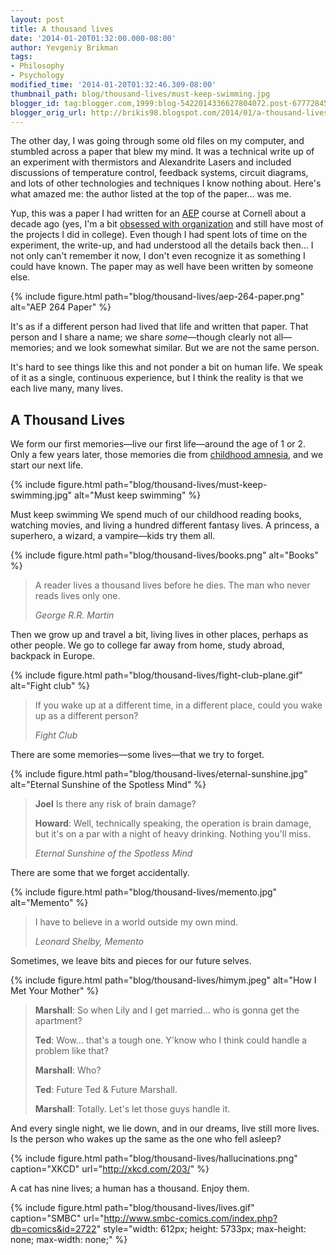 ```yaml
---
layout: post
title: A thousand lives
date: '2014-01-20T01:32:00.000-08:00'
author: Yevgeniy Brikman
tags:
- Philosophy
- Psychology
modified_time: '2014-01-20T01:32:46.309-08:00'
thumbnail_path: blog/thousand-lives/must-keep-swimming.jpg
blogger_id: tag:blogger.com,1999:blog-5422014336627804072.post-6777284577987526229
blogger_orig_url: http://brikis98.blogspot.com/2014/01/a-thousand-lives.html
---
```


The other day, I was going through some old files on my computer, and stumbled 
across a paper that blew my mind. It was a technical write up of an experiment 
with thermistors and Alexandrite Lasers and included discussions of 
temperature control, feedback systems, circuit diagrams, and lots of other 
technologies and techniques I know nothing about. Here's what amazed me: the 
author listed at the top of the paper... was me. 

Yup, this was a paper I had written for an [AEP](http://www.aep.cornell.edu/) 
course at Cornell about a decade ago (yes, I'm a bit [obsessed with 
organization](https://it.badykov.com/writing/2011/07/23/obsessed-with-lists-how-i-organize-my/) 
and still have most of the projects I did in college). Even though I had spent 
lots of time on the experiment, the write-up, and had understood all the 
details back then... I not only can't remember it now, I don't even recognize 
it as something I could have known. The paper may as well have been written by 
someone else. 

{% include figure.html path="blog/thousand-lives/aep-264-paper.png" alt="AEP 264 Paper" %}

It's as if a different person had lived that life and written that paper. That 
person and I share a name; we share *some*&mdash;though clearly not 
all&mdash;memories; and we look somewhat similar. But we are not the same person. 

It's hard to see things like this and not ponder a bit on human life. We speak 
of it as a single, continuous experience, but I think the reality is that we 
each live many, many lives. 

## A Thousand Lives

We form our first memories&mdash;live our first life&mdash;around the age of 1 or 2. 
Only a few years later, those memories die from [childhood 
amnesia](http://en.wikipedia.org/wiki/Childhood_amnesia), and we start our 
next life. 

{% include figure.html path="blog/thousand-lives/must-keep-swimming.jpg" alt="Must keep swimming" %}

Must keep swimming We spend much of our childhood reading books, watching 
movies, and living a hundred different fantasy lives. A princess, a superhero, 
a wizard, a vampire&mdash;kids try them all. 

{% include figure.html path="blog/thousand-lives/books.png" alt="Books" %}

<blockquote>
  <p>
    A reader lives a thousand lives before he dies. The man who never reads 
    lives only one.
  </p>
  <cite>
    George R.R. Martin
  </cite>
</blockquote>

Then we grow up and travel a bit, living lives in other places, perhaps as 
other people. We go to college far away from home, study abroad, backpack in 
Europe. 

{% include figure.html path="blog/thousand-lives/fight-club-plane.gif" alt="Fight club" %}

<blockquote>
  <p>
    If you wake up at a different time, in a different place, could you wake up 
    as a different person?
  </p>
  <cite>Fight Club</cite>
</blockquote>

There are some memories&mdash;some lives&mdash;that we try to forget. 

{% include figure.html path="blog/thousand-lives/eternal-sunshine.jpg" alt="Eternal Sunshine of the Spotless Mind" %}

<blockquote>
  <p>
    <strong>Joel</strong> Is there any risk of brain damage?
  </p>
  <p>
    <strong>Howard</strong>: Well, technically speaking, the operation is brain damage, but 
    it's on a par with a night of heavy drinking. Nothing you'll miss. 
  </p>
  <cite>Eternal Sunshine of the Spotless Mind</cite>
</blockquote>

There are some that we forget accidentally. 

{% include figure.html path="blog/thousand-lives/memento.jpg" alt="Memento" %}

<blockquote>
  <p>I have to believe in a world outside my own mind.</p>
  <cite>Leonard Shelby, Memento</cite>
</blockquote>

Sometimes, we leave bits and pieces for our future selves. 

{% include figure.html path="blog/thousand-lives/himym.jpeg" alt="How I Met Your Mother" %}

<blockquote>
  <p><strong>Marshall</strong>: So when Lily and I get married... who is gonna get the apartment?</p>
  <p><strong>Ted</strong>: Wow... that's a tough one. Y'know who I think could handle a problem like that?</p>
  <p><strong>Marshall</strong>: Who?</p>
  <p><strong>Ted</strong>: Future Ted &amp; Future Marshall.</p>
  <p><strong>Marshall</strong>: Totally. Let's let those guys handle it.</p>
</blockquote>

And every single night, we lie down, and in our dreams, live still more lives. 
Is the person who wakes up the same as the one who fell asleep? 

{% include figure.html path="blog/thousand-lives/hallucinations.png" caption="XKCD" url="http://xkcd.com/203/" %}

A cat has nine lives; a human has a thousand. Enjoy them. 

{% include figure.html path="blog/thousand-lives/lives.gif" caption="SMBC" url="http://www.smbc-comics.com/index.php?db=comics&id=2722" style="width: 612px; height: 5733px; max-height: none; max-width: none;" %}

